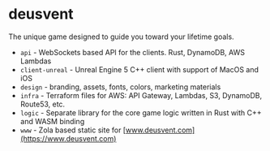 # deusvent

The unique game designed to guide you toward your lifetime goals.

- `api` - WebSockets based API for the clients. Rust, DynamoDB, AWS Lambdas
- `client-unreal` - Unreal Engine 5 C++ client with support of MacOS and iOS
- `design` - branding, assets, fonts, colors, marketing materials
- `infra` - Terraform files for AWS: API Gateway, Lambdas, S3, DynamoDB, Route53, etc.
- `logic` - Separate library for the core game logic written in Rust with C++ and WASM binding
- `www` - Zola based static site for [www.deusvent.com](https://www.deusvent.com)
